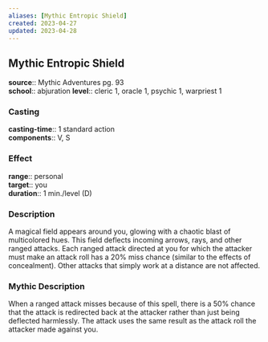 ```yaml
---
aliases: [Mythic Entropic Shield]
created: 2023-04-27
updated: 2023-04-28
---
```


## Mythic Entropic Shield

**source**:: Mythic Adventures pg. 93  
**school**:: abjuration
**level**:: cleric 1, oracle 1, psychic 1, warpriest 1

### Casting

**casting-time**:: 1 standard action  
**components**:: V, S

### Effect

**range**:: personal  
**target**:: you  
**duration**:: 1 min./level (D)

### Description

A magical field appears around you, glowing with a chaotic blast of multicolored hues. This field deflects incoming arrows, rays, and other ranged attacks. Each ranged attack directed at you for which the attacker must make an attack roll has a 20% miss chance (similar to the effects of concealment). Other attacks that simply work at a distance are not affected.

### Mythic Description

When a ranged attack misses because of this spell, there is a 50% chance that the attack is redirected back at the attacker rather than just being deflected harmlessly. The attack uses the same result as the attack roll the attacker made against you.
